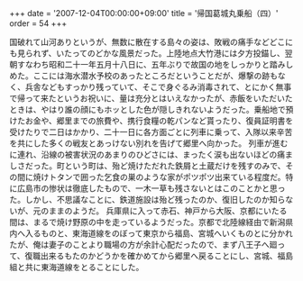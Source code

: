 +++
date = '2007-12-04T00:00:00+09:00'
title = '帰国葛城丸乗船（四）'
order = 54
+++

国破れて山河ありというが、無数に散在する島々の姿は、敗戦の痛手などどこにも見られず、いたってのどかな風景だった。上陸地点大竹港には夕方投錨し、翌朝すなわち昭和二十一年五月十八日に、五年ぶりで故国の地をしっかりと踏みしめた。ここには海水潜水予校のあったところだということだが、爆撃の跡もなく、兵舎などもすっかり残っていて、そこで身ぐるみ消毒されて、とにかく無事で帰って来たというお祝いに、量は充分とはいえなかったが、赤飯をいただいたときは、やはり誰の顔にもホッとした色が隠しきれないようだった。乗船地で預けたお金や、郷里までの旅費や、携行食糧の乾パンなど貰ったり、復員証明書を受けたりで二日はかかり、二十一日に各方面ごとに列車に乗って、入隊以来辛苦を共にした多くの戦友とあっけない別れを告げて郷里へ向かった。
列車が進むに連れ、沿線の被害状況のあまりのひどさには、まったく涙も出ないほどの痛ましさだった。町という町は、殆ど焼けただれた鉄屑と土蔵だけを残すのみで、その間に焼けトタンで囲った乞食の巣のような家がポツポツ出来ている程度だ。特に広島市の惨状は徹底したもので、一木一草も残さないとはこのことかと思った。しかし、不思議なことに、鉄道施設は殆ど残ったのか、復旧したのか知らないが、元のままのようだ。
兵庫県に入って赤石、神戸から大阪、京都にいたる間は、まるで焼け野原の中を走っているようだった。京都で北陸線経由で新潟県内へ入るものと、東海道線をのぼって東京から福島、宮城へいくものとに分かれたが、俺は妻子のことより職場の方が余計心配だったので、まず八王子へ廻って、復職出来るもたのかどうかを確かめてから郷里へ戻ることにし、宮城、福島組と共に東海道線をとることにした。
